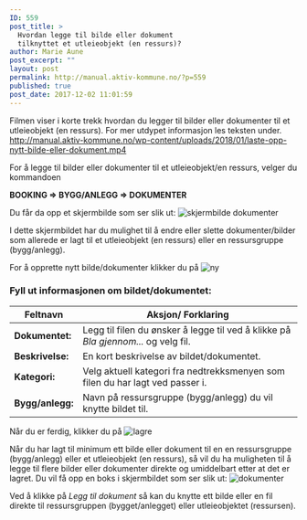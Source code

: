 ```yaml
---
ID: 559
post_title: >
  Hvordan legge til bilde eller dokument
  tilknyttet et utleieobjekt (en ressurs)?
author: Marie Aune
post_excerpt: ""
layout: post
permalink: http://manual.aktiv-kommune.no/?p=559
published: true
post_date: 2017-12-02 11:01:59
---
```

Filmen viser i korte trekk hvordan du legger til bilder eller dokumenter til et utleieobjekt (en ressurs). For mer utdypet informasjon les teksten under. 
http://manual.aktiv-kommune.no/wp-content/uploads/2018/01/laste-opp-nytt-bilde-eller-dokument.mp4

For å legge til bilder eller dokumenter til et utleieobjekt/en ressurs, velger du kommandoen

<strong>BOOKING => BYGG/ANLEGG => DOKUMENTER</strong>

Du får da opp  et skjermbilde som ser slik ut:
![skjermbilde dokumenter](http://manual.aktiv-kommune.no/wp-content/uploads/2017/12/Skjermbildenyttdokument.png)

I dette skjermbildet har du mulighet til å endre eller slette dokumenter/bilder som allerede er lagt til et utleieobjekt (en ressurs) eller en ressursgruppe (bygg/anlegg).

For å opprette nytt bilde/dokumenter klikker du på 
![ny](http://manual.aktiv-kommune.no/wp-content/uploads/2017/12/NY.png)

### Fyll ut informasjonen om bildet/dokumentet:

Feltnavn| Aksjon/ Forklaring
-------------------|----------------------------------------
**Dokumentet:** |Legg til filen du ønsker å legge til ved å klikke på *Bla gjennom...* og velg fil. 
**Beskrivelse:** |En kort beskrivelse av bildet/dokumentet.
**Kategori:** |Velg aktuell kategori fra nedtrekksmenyen som filen du har lagt ved passer i.
**Bygg/anlegg:** |Navn på ressursgruppe (bygg/anlegg) du vil knytte bildet til. 

Når du er ferdig, klikker du på 
![lagre](http://manual.aktiv-kommune.no/wp-content/uploads/2017/12/lagre.png)

Når du har lagt til minimum ett bilde eller dokument til en en ressursgruppe (bygg/anlegg) eller et utleieobjekt (en ressurs), så vil du ha muligheten til å legge til flere bilder eller dokumenter direkte og umiddelbart etter at det er lagret. Du vil få opp en boks i skjermbildet som ser slik ut:
![dokumenter](http://manual.aktiv-kommune.no/wp-content/uploads/2017/12/dokument.png)

Ved å klikke på *Legg til dokument* så kan du knytte ett bilde eller en fil direkte til ressursgruppen (bygget/anlegget) eller utleieobjektet (ressursen).